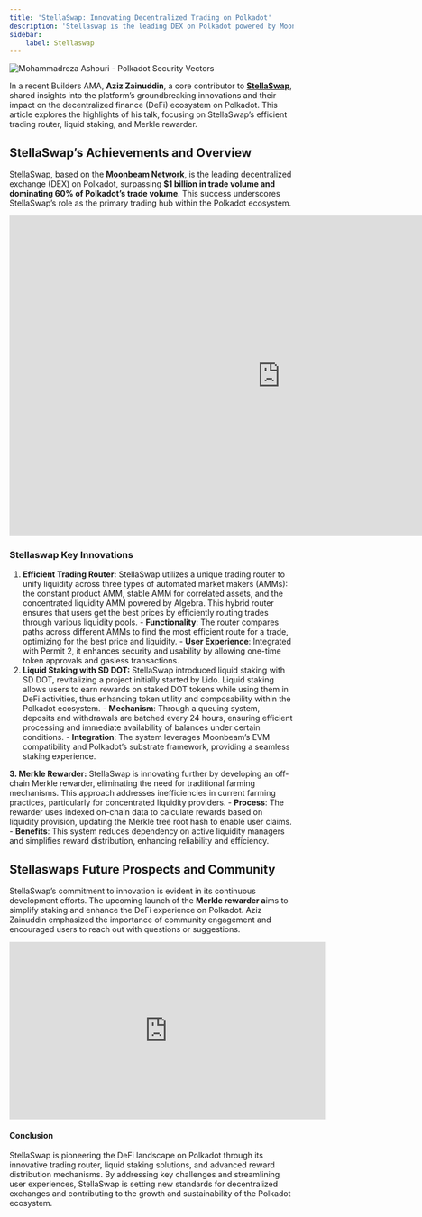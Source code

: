 ```yaml
---
title: 'StellaSwap: Innovating Decentralized Trading on Polkadot'
description: 'Stellaswap is the leading DEX on Polkadot powered by Moonbeam parachain, that offers an integrated gateway to DeFi.'
sidebar:
    label: Stellaswap
---
```


![Mohammadreza Ashouri - Polkadot Security Vectors](/src/assets/sub0-2024/mohammadreza-sub0.webp)

In a recent Builders AMA, **Aziz Zainuddin**, a core contributor to [**StellaSwap**](https://dablock.com/dapps/stellaswap/), shared insights into the platform’s groundbreaking innovations and their impact on the decentralized finance (DeFi) ecosystem on Polkadot. This article explores the highlights of his talk, focusing on StellaSwap’s efficient trading router, liquid staking, and Merkle rewarder.

## StellaSwap’s Achievements and Overview
StellaSwap, based on the [**Moonbeam Network**](https://dablock.com/dapps/moonbeam-network/), is the leading decentralized exchange (DEX) on Polkadot, surpassing **$1 billion in trade volume and dominating 60% of Polkadot’s trade volume**. This success underscores StellaSwap’s role as the primary trading hub within the Polkadot ecosystem.

<iframe allowfullscreen="allowfullscreen" frameborder="0" height="569" src="https://docs.google.com/presentation/d/e/2PACX-1vTYURtwdqeWZ8dXGKCiTTxGsuCdnPM5O3LlkjKxXrSKprZhNZS_jOix8VB7YrbUDsU3nap0Vhe_6Npi/embed?start=false&loop=false&delayms=60000" width="960"></iframe>

### Stellaswap Key Innovations
1. **Efficient Trading Router:** StellaSwap utilizes a unique trading router to unify liquidity across three types of automated market makers (AMMs): the constant product AMM, stable AMM for correlated assets, and the concentrated liquidity AMM powered by Algebra. This hybrid router ensures that users get the best prices by efficiently routing trades through various liquidity pools.
        - **Functionality**: The router compares paths across different AMMs to find the most efficient route for a trade, optimizing for the best price and liquidity.
        - **User Experience**: Integrated with Permit 2, it enhances security and usability by allowing one-time token approvals and gasless transactions.
2. **Liquid Staking with SD DOT:** StellaSwap introduced liquid staking with SD DOT, revitalizing a project initially started by Lido. Liquid staking allows users to earn rewards on staked DOT tokens while using them in DeFi activities, thus enhancing token utility and composability within the Polkadot ecosystem.
        - **Mechanism**: Through a queuing system, deposits and withdrawals are batched every 24 hours, ensuring efficient processing and immediate availability of balances under certain conditions.
        - **Integration**: The system leverages Moonbeam’s EVM compatibility and Polkadot’s substrate framework, providing a seamless staking experience.

**3. Merkle Rewarder:** StellaSwap is innovating further by developing an off-chain Merkle rewarder, eliminating the need for traditional farming mechanisms. This approach addresses inefficiencies in current farming practices, particularly for concentrated liquidity providers.
        - **Process**: The rewarder uses indexed on-chain data to calculate rewards based on liquidity provision, updating the Merkle tree root hash to enable user claims.
        - **Benefits**: This system reduces dependency on active liquidity managers and simplifies reward distribution, enhancing reliability and efficiency.

## Stellaswaps Future Prospects and Community
StellaSwap’s commitment to innovation is evident in its continuous development efforts. The upcoming launch of the **Merkle rewarder a**ims to simplify staking and enhance the DeFi experience on Polkadot. Aziz Zainuddin emphasized the importance of community engagement and encouraged users to reach out with questions or suggestions.

<iframe allowfullscreen="allowfullscreen" frameborder="0" height="315" src="https://www.youtube.com/embed/Gd09Q8-nVm0?si=fdCO6Gupa0JJ9Drb" title="YouTube video player" width="560"></iframe>

#### Conclusion
StellaSwap is pioneering the DeFi landscape on Polkadot through its innovative trading router, liquid staking solutions, and advanced reward distribution mechanisms. By addressing key challenges and streamlining user experiences, StellaSwap is setting new standards for decentralized exchanges and contributing to the growth and sustainability of the Polkadot ecosystem.